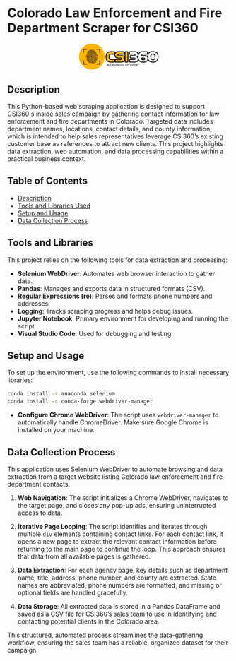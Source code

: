 # Colorado Law Enforcement and Fire Department Scraper for CSI360

<p align="center">
<img src="image/CSI360-Logo-2022.png" width="180">
</p>

## Description
This Python-based web scraping application is designed to support CSI360's inside sales campaign by gathering contact information for law enforcement and fire departments in Colorado. Targeted data includes department names, locations, contact details, and county information, which is intended to help sales representatives leverage CSI360’s existing customer base as references to attract new clients. This project highlights data extraction, web automation, and data processing capabilities within a practical business context.

## Table of Contents
- [Description](#description)
- [Tools and Libraries Used](#tools-and-libraries-used)
- [Setup and Usage](#setup-and-usage)
- [Data Collection Process](#data-collection-process)


## Tools and Libraries
This project relies on the following tools for data extraction and processing:
- **Selenium WebDriver**: Automates web browser interaction to gather data.
- **Pandas**: Manages and exports data in structured formats (CSV).
- **Regular Expressions (re)**: Parses and formats phone numbers and addresses.
- **Logging**: Tracks scraping progress and helps debug issues.
- **Jupyter Notebook**: Primary environment for developing and running the script.
- **Visual Studio Code**: Used for debugging and testing.


## Setup and Usage
To set up the environment, use the following commands to install necessary libraries:
```bash
conda install -c anaconda selenium
conda install -c conda-forge webdriver-manager
```
   - **Configure Chrome WebDriver**: The script uses `webdriver-manager` to automatically handle ChromeDriver. Make sure Google Chrome is installed on your machine.

## Data Collection Process
This application uses Selenium WebDriver to automate browsing and data extraction from a target website listing Colorado law enforcement and fire department contacts.

1. **Web Navigation**: The script initializes a Chrome WebDriver, navigates to the target page, and closes any pop-up ads, ensuring uninterrupted access to data.

2. **Iterative Page Looping**: The script identifies and iterates through multiple `div` elements containing contact links. For each contact link, it opens a new page to extract the relevant contact information before returning to the main page to continue the loop. This approach ensures that data from all available pages is gathered.

3. **Data Extraction**: For each agency page, key details such as department name, title, address, phone number, and county are extracted. State names are abbreviated, phone numbers are formatted, and missing or optional fields are handled gracefully.

4. **Data Storage**: All extracted data is stored in a Pandas DataFrame and saved as a CSV file for CSI360’s sales team to use in identifying and contacting potential clients in the Colorado area.

This structured, automated process streamlines the data-gathering workflow, ensuring the sales team has a reliable, organized dataset for their campaign.
